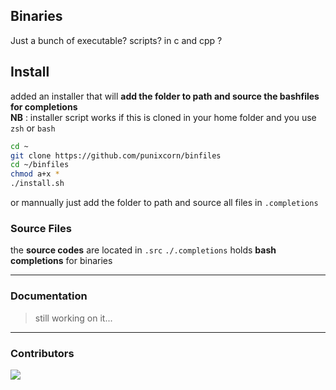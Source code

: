 ## Binaries

Just a bunch of executable? scripts? in c and cpp ?

## Install

added an installer that will **add the folder to path and source the bashfiles for completions** <br/>
**NB** : installer script works if this is cloned in your home folder and you use `zsh` or `bash` <br/>

```bash
cd ~
git clone https://github.com/punixcorn/binfiles
cd ~/binfiles
chmod a+x *
./install.sh
```

or mannually just add the folder to path and source all files in `.completions`

### Source Files

the **source codes** are located in `.src`
`./.completions` holds **bash completions** for binaries

---

### Documentation

> still working on it...

---

### Contributors

<a href="https://github.com/punixcorn/binfiles/graphs/contributors">
  <img src="https://contrib.rocks/image?repo=punixcorn/binfiles" />
</a>
